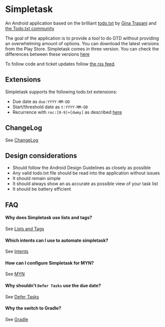 # Simpletask

An Android application based on the brilliant [todo.txt](http://todotxt.com) by
[Gina Trapani](http://ginatrapani.org) and [the Todo.txt community](http://groups.yahoo.com/group/todotxt/)

The goal of the application is to provide a tool to do GTD without providing an overwhelming amount of
options.
You can download the latest versions from the Play Store. Simpletask comes in three version. You can check the differences between these versions [here](./doc/Versions.md)

To follow code and ticket updates follow [the rss feed](../../timeline.rss).

Extensions
----------

Simpletask supports the following todo.txt extensions:

* Due date as `due:YYYY-MM-DD`
* Start/threshold date as `t:YYYY-MM-DD`
* Recurrence with `rec:[0-9]+[dwmy]` as described [here]( https://github.com/bram85/todo.txt-tools/wiki/Recurrence)

ChangeLog
---------------------

See [ChangeLog](./ChangeLog.md)

Design considerations
---------------------

*  Should follow the Android Design Guidelines as closely as possible
*  Any valid todo.txt file should be read into the application without issues
*  It should remain simple
*  It should always show an as accurate as possible view of your task list
*  It should be battery efficient

FAQ
---------------------

#### Why does Simpletask use lists and tags?

See [Lists and Tags](./doc/ListsAndTags.md)

#### Which intents can I use to automate simpletask?

See [Intents](./doc/Intents.md)

#### How can I configure Simpletask for MYN?

See [MYN](./doc/MYN.md)

#### Why shouldn't `Defer Tasks` use the due date?

See [Defer Tasks](./doc/DeferTasks.md)

#### Why the switch to Gradle?

See [Gradle](./doc/Gradle.md)
